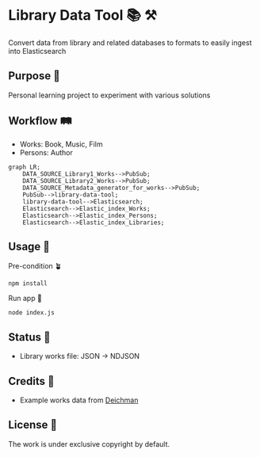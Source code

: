 # Library Data Tool 📚 ⚒️

Convert data from library and related databases to formats to easily ingest into Elasticsearch

## Purpose 💖

Personal learning project to experiment with various solutions

## Workflow 🛤️

- Works: Book, Music, Film
- Persons: Author

```mermaid
graph LR;
    DATA_SOURCE_Library1_Works-->PubSub;
    DATA_SOURCE_Library2_Works-->PubSub;
    DATA_SOURCE_Metadata_generator_for_works-->PubSub;
    PubSub-->library-data-tool;
    library-data-tool-->Elasticsearch;
    Elasticsearch-->Elastic_index_Works;
    Elasticsearch-->Elastic_index_Persons;
    Elasticsearch-->Elastic_index_Libraries;
```

## Usage 🤖

Pre-condition 🪴

`npm install`

Run app 🚀

`node index.js`

## Status 🚜

- Library works file: JSON -> NDJSON

## Credits 👏

- Example works data from [Deichman](https://deichman.no/)

## License 📝

The work is under exclusive copyright by default.

